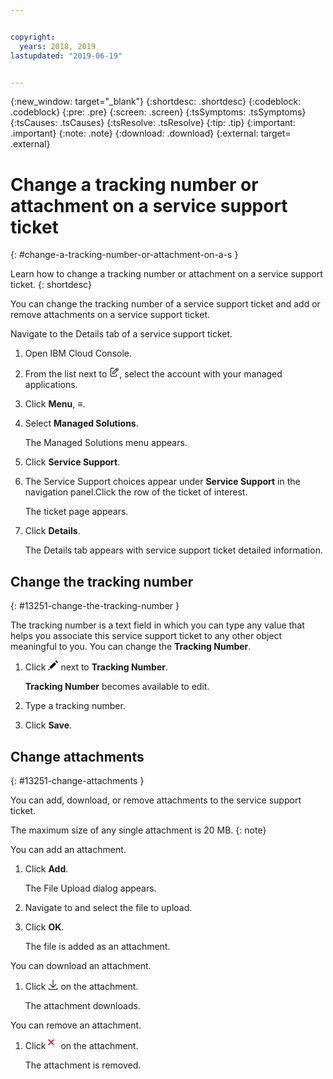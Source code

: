 ```yaml
---


copyright:
  years: 2018, 2019
lastupdated: "2019-06-19"


---
```


{:new_window: target="_blank"} 
{:shortdesc: .shortdesc} 
{:codeblock: .codeblock} 
{:pre: .pre} 
{:screen: .screen} 
{:tsSymptoms: .tsSymptoms} 
{:tsCauses: .tsCauses} 
{:tsResolve: .tsResolve} 
{:tip: .tip} 
{:important: .important} 
{:note: .note} 
{:download: .download} 
{:external: target= .external} 

# Change a tracking number or attachment on a service support ticket
{: #change-a-tracking-number-or-attachment-on-a-s } 

Learn how to change a tracking number or attachment on a service support ticket.
{: shortdesc} 

You can change the tracking number of a service support ticket and add
or remove attachments on a service support ticket.

Navigate to the Details tab of a service support ticket.

1.  Open IBM Cloud Console.

2.  From the list next to <svg aria-label="pencil with paper"
    alt="pencil with paper" viewBox="0 0 32 32" width="16"
    height="16"><path d="M22 22v6H6V4h10V2H6a2 2 0 0 0-2 2v24a2 2 0 0
    0 2 2h16a2 2 0 0 0 2-2v-6z"/><path d="M29.537 5.76L26.24
    2.463a1.58 1.58 0 0 0-2.236 0L10 16.467V22h5.533L29.537 7.995a1.58
    1.58 0 0 0 0-2.235zM14.704 20H12v-2.704l9.44-9.441 2.705
    2.704zM25.56 9.145l-2.704-2.704 2.267-2.267 2.704
    2.704z"/></svg>, select the account with your managed
    applications.

3.  Click **Menu**, ≡.

4.  Select **Managed Solutions**.
    
    The Managed Solutions menu appears.

5.  Click **Service Support**.

6.  The Service Support choices appear under **Service Support** in the
    navigation panel.Click the row of the ticket of interest.
    
    The ticket page appears.

7.  Click **Details**.
    
    The Details tab appears with service support ticket detailed
    information.

## Change the tracking number
{: #13251-change-the-tracking-number } 

The tracking number is a text field in which you can type any value that
helps you associate this service support ticket to any other object
meaningful to you. You can change the **Tracking Number**.

1.  Click <svg aria-label="pencil" alt="pencil" height="16"
    id="Layer_1" style="enable-background:new 0 0 16 16;" version="1.1"
    viewBox="0 0 16 16" width="16" x="0px" y="0px"><style
    type="text/css"> .st0 {fill: #8C9BA5;} </style><g><path
    d="M2.2,10.9l8-8l2.9,2.9l-8,8L2.2,10.9z
    M11.6,1.5L13.1,0L16,2.9l-1.5,1.5L11.6,1.5z M0,16l2.7-1.1l-1.6-1.6
    L0,16z"/></g></svg> next to **Tracking Number**.
    
    **Tracking Number** becomes available to edit.

2.  Type a tracking number.

3.  Click **Save**.

## Change attachments
{: #13251-change-attachments } 

You can add, download, or remove attachments to the service support
ticket.

The maximum size of any single attachment is 20 MB.
{: note} 

You can add an attachment.

1.  Click **Add**.
    
    The File Upload dialog appears.

2.  Navigate to and select the file to upload.

3.  Click **OK**.
    
    The file is added as an attachment.

You can download an attachment.

1.  Click <svg alt="Download" aria-label="Download" fill-rule="evenodd"
    height="16" name="download" role="img" viewBox="0 0 14 16"
    width="16"><title>Download</title><path d="M7.506
    11.03l4.137-4.376.727.687-5.363 5.672-5.367-5.67.726-.687 4.14
    4.374V0h1v11.03z"/><path d="M13 15v-2h1v2a1 1 0 0 1-1 1H1a1 1 0 0
    1-1-1v-2h1v2h12z"/></svg> on the attachment.
    
    The attachment downloads.

You can remove an attachment.

1.  Click <svg aria-label="remove" alt="remove" style="fill: #e0182d;"
    fill-rule="evenodd" height="16" viewBox="0 0 16 16"
    width="16"><path d="M6.32 5L10 8.68 8.68 10 5 6.32 1.32 10 0 8.68
    3.68 5 0 1.32 1.32 0 5 3.68 8.68 0 10 1.32 6.32 5z"/></svg> on
    the attachment.
    
    The attachment is removed.
